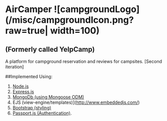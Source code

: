 # AirCamper ![campgroundLogo](/misc/campgroundIcon.png?raw=true| width=100)
## (Formerly called YelpCamp)
A platform for campground reservation and reviews for campsites. [Second iteration]

##Implemented Using:

  1. [Node.js](https://nodejs.org/en/)
  2. [Express.js](https://expressjs.com/)
  3. [MongoDb (using Mongoose ODM)](http://mongoosejs.com/)
  4. EJS (view-engine/templates)](http://www.embeddedjs.com/)
  5. [Bootstrap (styling)](http://getbootstrap.com/)
  6. [Passport.js (Authentication)](http://passportjs.org/).
